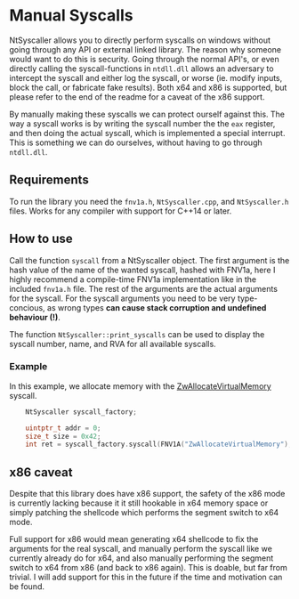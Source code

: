 # Manual Syscalls
NtSyscaller allows you to directly perform syscalls on windows without going through any API or external linked library. The reason why someone would want to do this is security. Going through the normal API's, or even directly calling the syscall-functions in `ntdll.dll` allows an adversary to intercept the syscall and either log the syscall, or worse (ie. modify inputs, block the call, or fabricate fake results). Both x64 and x86 is supported, but please refer to the end of the readme for a caveat of the x86 support.

By manually making these syscalls we can protect ourself against this. The way a syscall works is by writing the syscall number the the `eax` register, and then doing the actual syscall, which is implemented a special interrupt. This is something we can do ourselves, without having to go through `ntdll.dll`. 

## Requirements
To run the library you need the `fnv1a.h`, `NtSyscaller.cpp`, and `NtSyscaller.h` files. Works for any compiler with support for C++14 or later.

## How to use
Call the function `syscall` from a NtSyscaller object. The first argument is the hash value of the name of the wanted syscall, hashed with FNV1a, here I highly recommend a compile-time FNV1a implementation like in the included `fnv1a.h` file. The rest of the arguments are the actual arguments for the syscall. For the syscall arguments you need to be very type-concious, as wrong types **can cause stack corruption and undefined behaviour (!)**.

The function `NtSyscaller::print_syscalls` can be used to display the syscall number, name, and RVA for all available syscalls.

### Example
In this example, we allocate memory with the [ZwAllocateVirtualMemory](https://learn.microsoft.com/en-us/windows-hardware/drivers/ddi/ntifs/nf-ntifs-zwallocatevirtualmemory) syscall.
```c++
    NtSyscaller syscall_factory;

    uintptr_t addr = 0;
    size_t size = 0x42;
    int ret = syscall_factory.syscall(FNV1A("ZwAllocateVirtualMemory"), HANDLE(-1), &addr, ULONG_PTR(0), &size, MEM_RESERVE | MEM_COMMIT, PAGE_EXECUTE_READWRITE);

```

## x86 caveat
Despite that this library does have x86 support, the safety of the x86 mode is currently lacking because it it still hookable in x64 memory space or simply patching the shellcode which performs the segment switch to x64 mode.

Full support for x86 would mean generating x64 shellcode to fix the arguments for the real syscall, and manually perform the syscall like we currently already do for x64, and also manually performing the segment switch to x64 from x86 (and back to x86 again). This is doable, but far from trivial. I will add support for this in the future if the time and motivation can be found. 